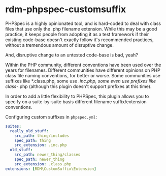 # rdm-phpspec-customsuffix

PHPSpec is a highly opinionated tool, and is hard-coded to deal with class files that use only
the .php filename extension. While this may be a good practice, it keeps people from adopting
it as a test framework if their existing code-base doesn't exactly follow it's recommended
practices, without a tremendous amount of disruptive change.

And, disruptive change to an untested code-base is bad, yeah?

Within the PHP community, different conventions have been used over the years for filenames.
Different communities have different opinions on PHP class file naming conventions, for better
or worse. Some communities use suffixes like *.class.php, some use *.inc.php, some even use
prefixes like class-*.php (although this plugin doesn't support prefixes at this time).

In order to add a little flexibility to PHPSpec, this plugin allows you to specify on a
suite-by-suite basis different filename suffix/extension conventions.

Configuring custom suffixes in `phpspec.yml`:

```yaml
suites:
  really_old_stuff:
    src_path: thing/includes
    spec_path: thing
    src_extension: .inc.php
  old_stuff:
    src_path: newer_thing/classes
    spec_path: newer_thing
    src_extension: .class.php
extensions: [RDM\CustomSuffix\Extension]
```
